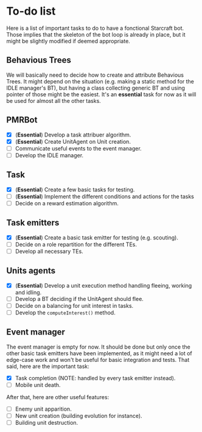 # To-do list

Here is a list of important tasks to do to have a fonctional Starcraft bot. Those implies that the skeleton of the bot loop is already in place, but it might be slightly modified if deemed appropriate.

## Behavious Trees

We will basically need to decide how to create and attribute Behavious Trees. It might depend on the situation (e.g. making a static method for the IDLE manager's BT), but having a class collecting generic BT and using pointer of those might be the easiest.
It's an **essential** task for now as it will be used for almost all the other tasks.

## PMRBot


 - [x] (**Essential**) Develop a task attribuer algorithm.
 - [x] (**Essential**) Create UnitAgent on Unit creation.
 - [ ] Communicate useful events to the event manager.
 - [ ] Develop the IDLE manager.

## Task
 - [x] (**Essential**) Create a few basic tasks for testing.
 - [ ] (**Essential**) Implement the different conditions and actions for the tasks
 - [ ] Decide on a reward estimation algorithm.

## Task emitters
 - [x] (**Essential**) Create a basic task emitter for testing (e.g. scouting).
 - [ ] Decide on a role repartition for the different TEs.
 - [ ] Develop all necessary TEs.

## Units agents
 - [x] (**Essential**) Develop a unit execution method handling fleeing, working and idling.
 - [ ] Develop a BT deciding if the UnitAgent should flee.
 - [ ] Decide on a balancing for unit interest in tasks.
 - [ ] Develop the `computeInterest()` method.

## Event manager

The event manager is empty for now. It should be done but only once the other basic task emitters have been implemented, as it might need a lot of edge-case work and won't be useful for basic integration and tests.
That said, here are the important task:
 - [x] Task completion (NOTE: handled by every task emitter instead).
 - [ ] Mobile unit death.

After that, here are other useful features:
 - [ ] Enemy unit apparition.
 - [ ] New unit creation (building evolution for instance).
 - [ ] Building unit destruction.